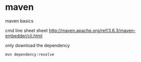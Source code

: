 # maven
maven basics

cmd line sheet sheet
http://maven.apache.org/ref/3.6.3/maven-embedder/cli.html

only download the dependency 

    mvn dependency:resolve
